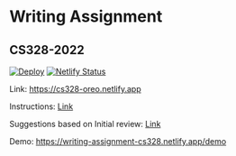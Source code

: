 # Writing Assignment
## CS328-2022
[![Deploy](https://github.com/cs328-2022/writing-assignment/actions/workflows/deploy.yml/badge.svg)](https://github.com/cs328-2022/writing-assignment/actions/workflows/deploy.yml)
[![Netlify Status](https://api.netlify.com/api/v1/badges/b4e74a4e-ee30-4e50-b1af-f7864b096f04/deploy-status)](https://app.netlify.com/sites/writing-assignment-cs328/deploys)
<!-- Replace this link with your generated Netlify website link -->
Link: https://cs328-oreo.netlify.app

Instructions: [Link](https://github.com/cs328-2022/writing-assignment/blob/main/_notebooks/instructions.ipynb)

Suggestions based on Initial review: [Link](https://github.com/cs328-2022/writing-assignment/blob/main/_notebooks/suggestions.ipynb)

Demo: https://writing-assignment-cs328.netlify.app/demo